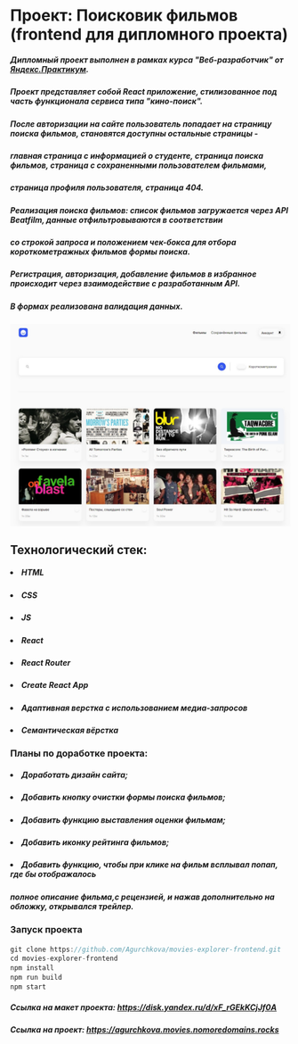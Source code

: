 # Проект: Поисковик фильмов (frontend для дипломного проекта)

##### Дипломный проект выполнен в рамках курса "Веб-разработчик" от <a href="https://practicum.yandex.ru/">Яндекс.Практикум</a>. 
##### Проект представляет собой React приложение, стилизованное под часть функционала сервиса типа "кино-поиск".
##### После авторизации на сайте пользователь попадает на страницу поиска фильмов, становятся доступны остальные страницы - 
##### главная страница с информацией о студенте, страница поиска фильмов, страница с сохраненными пользователем фильмами, 
##### страница профиля пользователя, страница 404. 
##### Реализация поиска фильмов: список фильмов загружается через API Beatfilm, данные отфильтровываются в соответствии
##### со строкой запроса и положением чек-бокса для отбора короткометражных фильмов формы поиска.
##### Регистрация, авторизация, добавление фильмов в избранное происходит через взаимодействие с разработанным API.
##### В формах реализована валидация данных.
<img align="center" src="https://github.com/Agurchkova/Agurchkova/blob/main/movies.jpg" alt="Movies" width="900"/>

## Технологический стек:
#####  <li>HTML</li>
#####  <li>CSS</li>
#####  <li>JS</li>
#####  <li>React</li>
#####  <li>React Router</li>
#####  <li>Create React App</li>
#####  <li>Адаптивная верстка с использованием медиа-запросов</li>
#####  <li>Семантическая вёрстка</li>

### Планы по доработке проекта:
#####  <li>Доработать дизайн сайта;</li>
#####  <li>Добавить кнопку очистки формы поиска фильмов;</li>
#####  <li>Добавить функцию выставления оценки фильмам;</li>
#####  <li>Добавить иконку рейтинга фильмов;</li>
#####  <li>Добавить функцию, чтобы при клике на фильм всплывал попап, где бы отображалось 
#####      полное описание фильма,с рецензией, и нажав дополнительно на обложку, открывался трейлер.</li>

### Запуск проекта

```ts
git clone https://github.com/Agurchkova/movies-explorer-frontend.git
cd movies-explorer-frontend
npm install
npm run build 
npm start
```

##### Ссылка на макет проекта: https://disk.yandex.ru/d/xF_rGEkKCjJf0A
##### Ссылка на проект: https://agurchkova.movies.nomoredomains.rocks
